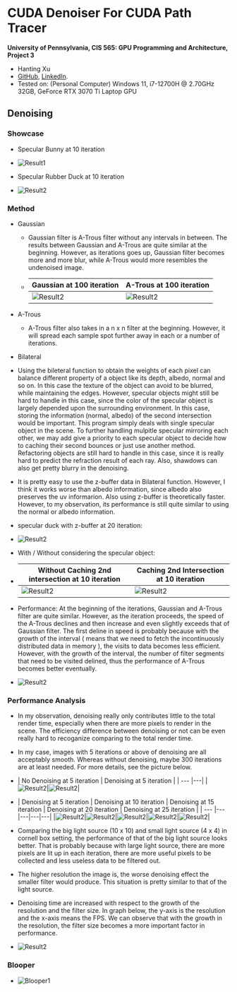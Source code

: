 CUDA Denoiser For CUDA Path Tracer
================

**University of Pennsylvania, CIS 565: GPU Programming and Architecture, Project 3**

* Hanting Xu
* [GitHub](https://github.com/HantingXu), [LinkedIn](www.linkedin.com/in/hanting-xu-25615b28b).
* Tested on: (Personal Computer) Windows 11, i7-12700H @ 2.70GHz 32GB, GeForce RTX 3070 Ti Laptop GPU

## Denoising

### Showcase

* Specular Bunny at 10 iteration

 * ![Result1](img/bunny10.png)


* Specular Rubber Duck at 10 iteration

 * ![Result2](img/ATrous10.png)



### Method

* Gaussian
  * Gaussian filter is A-Trous filter without any intervals in between. The results between Gaussian and A-Trous are quite similar at the beginning. However, as iterations goes up, Gaussian filter becomes more and more blur, while A-Trous would more resembles the undenoised image.

  * | Gaussian at 100 iteration | A-Trous at 100 iteration |
    | --- |---|
    |![Result2](img/Gaussian100.png)|![Result2](img/ATrous100.png)|


* A-Trous
  * A-Trous filter also takes in a n x n filter at the beginning. However, it will spread each sample spot further away in each or a number of iterations.

* Bilateral

 * Using the bileteral function to obtain the weights of each pixel can balance different property of a object like its depth, albedo, normal and so on. In this case the texture of the object can avoid to be blurred, while maintaining the edges. However, specular objects might still be hard to handle in this case, since the color of the specular object is largely depended upon the surrounding environment. In this case, storing the information (normal, albedo) of the second intersection would be important. This program simply deals with single specular object in the scene. To further handling mulpitle specular mirroring each other, we may add give a priority to each specular object to decide how to caching their second bounces or just use another method. Refactoring objects are still hard to handle in this case, since it is really hard to predict the refraction result of each ray. Also, shawdows can also get pretty blurry in the denoising.

 * It is pretty easy to use the z-buffer data in Bilateral function. However, I think it works worse than albedo information, since albedo also preserves the uv informarion. Also using z-buffer is theoretically faster. However, to my observation, its performance is still quite similar to using the normal or albedo information.

 * specular duck with z-buffer at 20 iteration:

  * ![Result2](img/zDiff20.png)

  * With / Without considering the specular object:

 * | Without Caching 2nd intersection at 10 iteration | Caching 2nd Intersection at 10 iteration |
   | --- |---|
   |![Result2](img/NoNormal10.png)|![Result2](img/ATrous10.png)|


* Performance: At the beginning of the iterations, Gaussian and A-Trous filter are quite similar. However, as the iteration proceeds, the speed of the A-Trous declines and then increase and even slightly exceeds that of Gaussian filter. The first deline in speed is probably because with the growth of the interval ( means that we need to fetch the incontinuously distributed data in memory ), the visits to data becomes less efficient. However, with the growth of the interval, the number of filter segments that need to be visited delined, thus the performance of A-Trous becomes better eventually.

 * ![Result2](img/filterRes.png)



### Performance Analysis

* In my observation, denoising really only contributes little to the total render time, especially when there are more pixels to render in the scene. The efficiency difference between denoising or not can be even really hard to recoganize comparing to the total render time.

* In my case, images with 5 iterations or above of denoising are all acceptably smooth. Whereas without denoising, maybe 300 iterations are at least needed. For more details, see the picture below.

 * | No Denoising at 5 iteration | Denoising at 5 iteration |
  | --- |---|
  |![Result2](img/NoDenoise5.png)|![Result2](img/ATrous5.png)|

 * | Denoising at 5 iteration | Denoising at 10 iteration | Denoising at 15 iteration | Denoising at 20 iteration | Denoising at 25 iteration |
  | --- |---|---|---|---|
  |![Result2](img/ATrous5.png)|![Result2](img/ATrous10.png)|![Result2](img/ATrous15.png)|![Result2](img/ATrous20.png)|![Result2](img/ATrous25.png)|

* Comparing the big light source (10 x 10) and small light source (4 x 4) in cornell box setting, the performance of that of the big light source looks better. That is probably because with large light source, there are more pixels are lit up in each iteration, there are more useful pixels to be collected and less useless data to be filtered out.

* The higher resolution the image is, the worse denoising effect the smaller filter would produce. This situation is pretty similar to that of the light source.

* Denoising time are increased with respect to the growth of the resolution and the filter size. In graph below, the y-axis is the resolution and the x-axis means the FPS. We can observe that with the growth in the resolution, the filter size becomes a more important factor in performance.

 * ![Result2](img/res.png)





### Blooper
*   ![Blooper1](img/blooper1.png)
